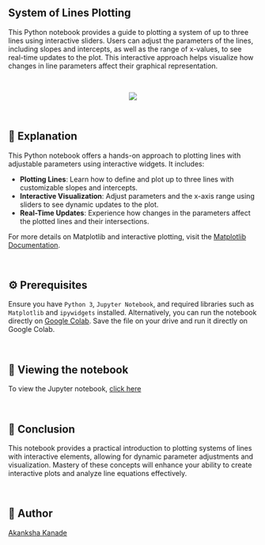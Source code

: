 ## System of Lines Plotting

This Python notebook provides a guide to plotting a system of up to three lines using interactive sliders. Users can adjust the parameters of the lines, including slopes and intercepts, as well as the range of x-values, to see real-time updates to the plot. This interactive approach helps visualize how changes in line parameters affect their graphical representation.

<br>

<p align="center">
    <img src="https://github.com/user-attachments/assets/28fcaedd-8bf2-401b-9190-8a225813b599"> 
</p>

<br>

## 🌟 Explanation

This Python notebook offers a hands-on approach to plotting lines with adjustable parameters using interactive widgets. It includes:

- **Plotting Lines**: Learn how to define and plot up to three lines with customizable slopes and intercepts.
- **Interactive Visualization**: Adjust parameters and the x-axis range using sliders to see dynamic updates to the plot.
- **Real-Time Updates**: Experience how changes in the parameters affect the plotted lines and their intersections.

For more details on Matplotlib and interactive plotting, visit the [Matplotlib Documentation](https://matplotlib.org/stable/contents.html).

<br>

## ⚙️ Prerequisites

Ensure you have `Python 3`, `Jupyter Notebook`, and required libraries such as `Matplotlib` and `ipywidgets` installed. 
Alternatively, you can run the notebook directly on [Google Colab](https://colab.research.google.com). Save the file on your drive and run it directly on Google Colab.

<br>

## 📒 Viewing the notebook

To view the Jupyter notebook, [click here]("https://github.com/CandyBeans1609/Python-Mini-Projects/blob/main/Projects/GUI%20Python/interactive_plot.ipynb")

<br>

## 📜 Conclusion

This notebook provides a practical introduction to plotting systems of lines with interactive elements, allowing for dynamic parameter adjustments and visualization. Mastery of these concepts will enhance your ability to create interactive plots and analyze line equations effectively.

<br>

## 👻 Author
[Akanksha Kanade](https://github.com/CandyBeans1609)
